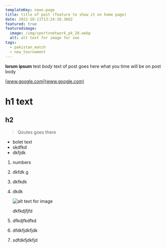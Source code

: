 ```yaml
---
templateKey: news-page
title: title of post (feature to show it on home page)
date: 2022-10-11T13:24:10.366Z
featured: true
featuredimage:
  image: /img/sportsnetwork_pk_20.webp
  alt: alt text for image for seo
tags:
  - pakistan_match
  - new_tournament
---
```

**l﻿orum ipsum** test *body* text of post goes here what you time will be on post body

[www.google.com](www.google.com)

# h﻿1 text

## h﻿2 

> Q﻿outes goes there 

* b﻿olet text
* s﻿kdfkd
* d﻿kfjdk

1. n﻿umbers 
2. d﻿kfdk g
3. d﻿kfkdk
4. d﻿kdk

   ![alt text for image](/img/sportsnetwork_pk_23.jpeg "images title ")

   d﻿kfkdjfjfd
5. d﻿fkdjfkdfkd
6. d﻿fdkfjdkfjdk
7. s﻿dfdkfjdkfjd